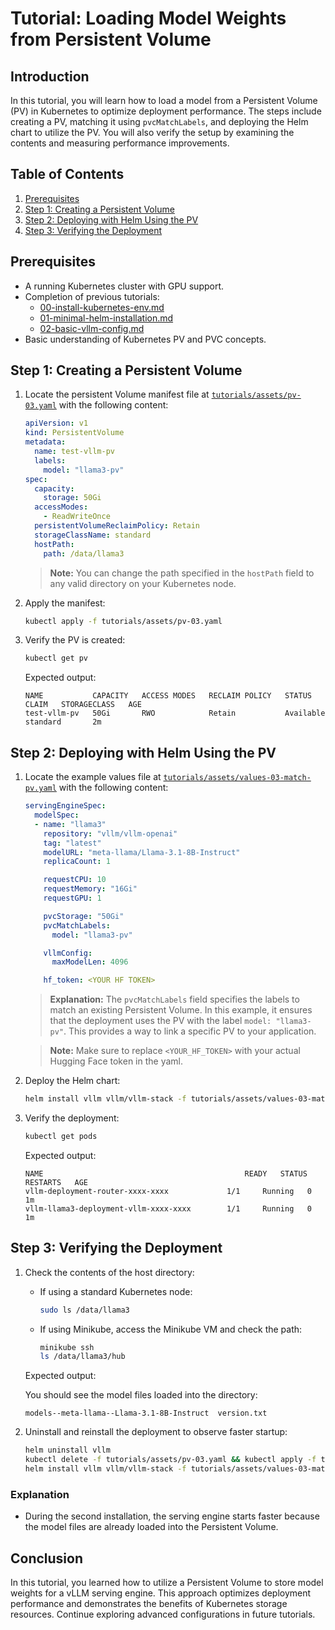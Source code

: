 # Tutorial: Loading Model Weights from Persistent Volume

## Introduction

In this tutorial, you will learn how to load a model from a Persistent Volume (PV) in Kubernetes to optimize deployment performance. The steps include creating a PV, matching it using `pvcMatchLabels`, and deploying the Helm chart to utilize the PV. You will also verify the setup by examining the contents and measuring performance improvements.

## Table of Contents

1. [Prerequisites](#prerequisites)
2. [Step 1: Creating a Persistent Volume](#step-1-creating-a-persistent-volume)
3. [Step 2: Deploying with Helm Using the PV](#step-2-deploying-with-helm-using-the-pv)
4. [Step 3: Verifying the Deployment](#step-3-verifying-the-deployment)

## Prerequisites

- A running Kubernetes cluster with GPU support.
- Completion of previous tutorials:
  - [00-install-kubernetes-env.md](00-install-kubernetes-env.md)
  - [01-minimal-helm-installation.md](01-minimal-helm-installation.md)
  - [02-basic-vllm-config.md](02-basic-vllm-config.md)
- Basic understanding of Kubernetes PV and PVC concepts.

## Step 1: Creating a Persistent Volume

1. Locate the persistent Volume manifest file at [`tutorials/assets/pv-03.yaml`](assets/pv-03.yaml) with the following content:

   ```yaml
   apiVersion: v1
   kind: PersistentVolume
   metadata:
     name: test-vllm-pv
     labels:
       model: "llama3-pv"
   spec:
     capacity:
       storage: 50Gi
     accessModes:
       - ReadWriteOnce
     persistentVolumeReclaimPolicy: Retain
     storageClassName: standard
     hostPath:
       path: /data/llama3
   ```

   > **Note:** You can change the path specified in the `hostPath` field to any valid directory on your Kubernetes node.

2. Apply the manifest:

   ```bash
   kubectl apply -f tutorials/assets/pv-03.yaml
   ```

3. Verify the PV is created:

   ```bash
   kubectl get pv
   ```

   Expected output:

   ```plaintext
   NAME           CAPACITY   ACCESS MODES   RECLAIM POLICY   STATUS      CLAIM   STORAGECLASS   AGE
   test-vllm-pv   50Gi       RWO            Retain           Available           standard       2m
   ```

## Step 2: Deploying with Helm Using the PV

1. Locate the example values file at [`tutorials/assets/values-03-match-pv.yaml`](assets/values-03-match-pv.yaml) with the following content:

   ```yaml
   servingEngineSpec:
     modelSpec:
     - name: "llama3"
       repository: "vllm/vllm-openai"
       tag: "latest"
       modelURL: "meta-llama/Llama-3.1-8B-Instruct"
       replicaCount: 1

       requestCPU: 10
       requestMemory: "16Gi"
       requestGPU: 1

       pvcStorage: "50Gi"
       pvcMatchLabels:
         model: "llama3-pv"

       vllmConfig:
         maxModelLen: 4096

       hf_token: <YOUR HF TOKEN>
   ```

   > **Explanation:** The `pvcMatchLabels` field specifies the labels to match an existing Persistent Volume. In this example, it ensures that the deployment uses the PV with the label `model: "llama3-pv"`. This provides a way to link a specific PV to your application.

   > **Note:** Make sure to replace `<YOUR_HF_TOKEN>` with your actual Hugging Face token in the yaml.

2. Deploy the Helm chart:

   ```bash
   helm install vllm vllm/vllm-stack -f tutorials/assets/values-03-match-pv.yaml
   ```

3. Verify the deployment:

   ```bash
   kubectl get pods
   ```

   Expected output:

   ```plaintext
   NAME                                             READY   STATUS    RESTARTS   AGE
   vllm-deployment-router-xxxx-xxxx             1/1     Running   0          1m
   vllm-llama3-deployment-vllm-xxxx-xxxx        1/1     Running   0          1m
   ```

## Step 3: Verifying the Deployment

1. Check the contents of the host directory:

   - If using a standard Kubernetes node:

     ```bash
     sudo ls /data/llama3
     ```

   - If using Minikube, access the Minikube VM and check the path:

     ```bash
     minikube ssh
     ls /data/llama3/hub
     ```

   Expected output:

   You should see the model files loaded into the directory:

   ```plaintext
   models--meta-llama--Llama-3.1-8B-Instruct  version.txt
   ```

2. Uninstall and reinstall the deployment to observe faster startup:

   ```bash
   helm uninstall vllm
   kubectl delete -f tutorials/assets/pv-03.yaml && kubectl apply -f tutorials/assets/pv-03.yaml
   helm install vllm vllm/vllm-stack -f tutorials/assets/values-03-match-pv.yaml
   ```

### Explanation

- During the second installation, the serving engine starts faster because the model files are already loaded into the Persistent Volume.

## Conclusion

In this tutorial, you learned how to utilize a Persistent Volume to store model weights for a vLLM serving engine. This approach optimizes deployment performance and demonstrates the benefits of Kubernetes storage resources. Continue exploring advanced configurations in future tutorials.
